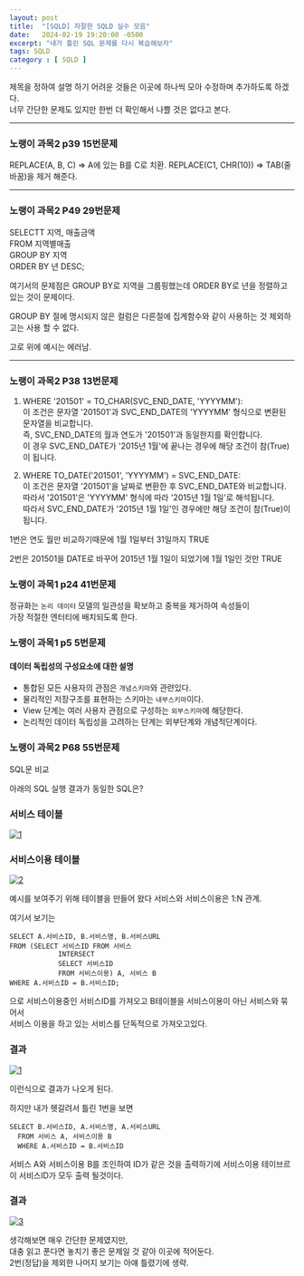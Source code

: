 ```yaml
---
layout: post
title:  "[SQLD] 자잘한 SQLD 실수 모음"
date:   2024-02-19 19:20:00 -0500
excerpt: "내가 틀린 SQL 문제를 다시 복습해보자"
tags: SQLD
category : [ SQLD ]
---
```


제목을 정하여 설명 하기 어려운 것들은 이곳에 하나씩 모아 수정하며 추가하도록 하겠다.  
너무 간단한 문제도 있지만 한번 더 확인해서 나쁠 것은 없다고 본다.

---

### 노랭이 과목2 p39 15번문제

REPLACE(A, B, C) => A에 있는 B를 C로 치환.
REPLACE(C1, CHR(10)) => TAB(줄바꿈)을 제거 해준다.

---

### 노랭이 과목2 P49 29번문제

SELECTT 지역, 매출금액  
FROM 지역별매출  
GROUP BY 지역  
ORDER BY 년 DESC;

여기서의 문제점은 GROUP BY로 지역을 그룹핑했는데 ORDER BY로 년을 정렬하고 있는 것이 문제이다.

GROUP BY 절에 명시되지 않은 컬럼은 다른절에 집계함수와 같이 사용하는 것 제외하고는 사용 할 수 없다.

고로 위에 예시는 에러남.  

---

### 노랭이 과목2 P38 13번문제


1. WHERE '201501' = TO_CHAR(SVC_END_DATE, 'YYYYMM'):  
 이 조건은 문자열 '201501'과 SVC_END_DATE의 'YYYYMM' 형식으로 변환된 문자열을 비교합니다.  
 즉, SVC_END_DATE의 월과 연도가   '201501'과 동일한지를 확인합니다.  
  이 경우 SVC_END_DATE가 '2015년 1월'에 끝나는 경우에 해당 조건이 참(True)이 됩니다.  



2. WHERE TO_DATE('201501', 'YYYYMM') = SVC_END_DATE:  
 이 조건은 문자열 '201501'을 날짜로 변환한 후 SVC_END_DATE와 비교합니다.  
  따라서 '201501'은 'YYYYMM' 형식에 따라 '2015년 1월 1일'로 해석됩니다.  
   따라서 SVC_END_DATE가 '2015년 1월 1일'인 경우에만 해당 조건이 참(True)이 됩니다.  


1번은 연도 월만 비교하기때문에 1월 1일부터 31일까지 TRUE  

2번은 201501을 DATE로 바꾸어 2015년 1월 1일이 되었기에 1월 1일인 것만 TRUE


### 노랭이 과목1 p24 41번문제

정규화는 `논리 데이터` 모델의 일관성을 확보하고 중복을 제거하여 속성들이  
가장 적절한 엔터티에 배치되도록 한다.

### 노랭이 과목1 p5 5번문제

#### 데이터 독립성의 구성요소에 대한 설명

- 통합된 모든 사용자의 관점은 `개념스키마`와 관련있다.
- 물리적인 저장구조를 표현하는 스키마는 `내부스키마`이다.
- View 단계는 여러 사용자 관점으로 구성하는 `외부스키마`에 해당한다.
- 논리적인 데이터 독립성을 고려하는 단계는 외부단계와 개념적단계이다.


### 노랭이 과목2 P68 55번문제

SQL문 비교

아래의 SQL 실행 결과가 동일한 SQL은?

### 서비스 테이블

<a href="https://imgbb.com/"><img src="https://i.ibb.co/yd6pQB5/1.png" alt="1" border="0"></a>


### 서비스이용 테이블

<a href="https://imgbb.com/"><img src="https://i.ibb.co/qW42DhY/2.png" alt="2" border="0"></a>

예시를 보여주기 위해 테이블을 만들어 왔다 서비스와 서비스이용은 1:N 관계.  

여기서 보기는
```
SELECT A.서비스ID, B.서비스명, B.서비스URL
FROM (SELECT 서비스ID FROM 서비스
            INTERSECT
            SELECT 서비스ID
            FROM 서비스이용) A, 서비스 B
WHERE A.서비스ID = B.서비스ID;
```
으로 서비스이용중인 서비스ID를 가져오고 B테이블을 서비스이용이 아닌 서비스와 묶어서  
서비스 이용을 하고 있는 서비스를 단독적으로 가져오고있다.  

### 결과

<a href="https://imgbb.com/"><img src="https://i.ibb.co/yd6pQB5/1.png" alt="1" border="0"></a>

이런식으로 결과가 나오게 된다.

하지만 내가 헷갈려서 틀린 1번을 보면

```
SELECT B.서비스ID, A.서비스명, A.서비스URL
  FROM 서비스 A, 서비스이용 B
  WHERE A.서비스ID = B.서비스ID
```

서비스 A와 서비스이용 B를 조인하여 ID가 같은 것을 출력하기에 서비스이용 테이브르이 서비스ID가 모두 출력 될것이다.  

### 결과

<a href="https://imgbb.com/"><img src="https://i.ibb.co/7zh5gfz/3.png" alt="3" border="0"></a>

생각해보면 매우 간단한 문제였지만,  
대충 읽고 푼다면 놓치기 좋은 문제일 것 같아 이곳에 적어둔다.    
2번(정답)을 제외한 나머지 보기는 아얘 틀렸기에 생략.  

